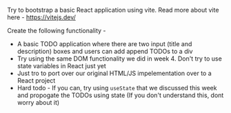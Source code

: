 Try to bootstrap a basic React application using vite. 
Read more about vite here - https://vitejs.dev/

Create the following functionality - 
 - A basic TODO application where there are two input (title and description) boxes and users can add append TODOs to a div
 - Try using the same DOM functionality we did in week 4. Don't try to use state variables in React just yet
 - Just tro to port over our original HTML/JS impelementation over to a React project
 - Hard todo - If you can, try using `useState` that we discussed this week and propogate the TODOs using state (If you don't understand this, dont worry about it)
